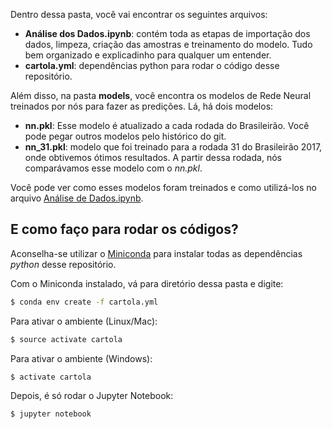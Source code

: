 Dentro dessa pasta, você vai encontrar os seguintes arquivos:

- **Análise dos Dados.ipynb**: contém toda as etapas de importação dos dados, limpeza, criação das amostras e treinamento do modelo. Tudo bem organizado e explicadinho para qualquer um entender.
- **cartola.yml**: dependências python para rodar o código desse repositório.

Além disso, na pasta __models__, você encontra os modelos de Rede Neural treinados por nós para fazer as predições. Lá, há dois modelos:

- **nn.pkl**: Esse modelo é atualizado a cada rodada do Brasileirão. Você pode pegar outros modelos pelo histórico do git.
- **nn_31.pkl**: modelo que foi treinado para a rodada 31 do Brasileirão 2017, onde obtivemos ótimos resultados. A partir dessa rodada, nós comparávamos esse modelo com o _nn.pkl_.

Você pode ver como esses modelos foram treinados e como utilizá-los no arquivo [Análise de Dados.ipynb](src/python/Análise%20dos%20Dados.ipynb).

## E como faço para rodar os códigos?

Aconselha-se utilizar o [Miniconda](https://conda.io/miniconda.html) para instalar todas as dependências _python_ desse repositório.

Com o Miniconda instalado, vá para diretório dessa pasta e digite:
```sh
$ conda env create -f cartola.yml
```

Para ativar o ambiente (Linux/Mac):
```sh
$ source activate cartola
```
Para ativar o ambiente (Windows):
```sh
$ activate cartola
```
Depois, é só rodar o Jupyter Notebook:
```sh
$ jupyter notebook
```
